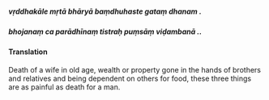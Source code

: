 ##### vṛddhakāle mṛtā bhāryā baṃdhuhaste gataṃ dhanam .
##### bhojanaṃ ca parādhīnaṃ tistraḥ puṃsāṃ viḍambanā ..

#### Translation

Death of a wife in old age, wealth or property gone in the hands of brothers and relatives and being dependent on others for food, these three things are as painful as death for a man.